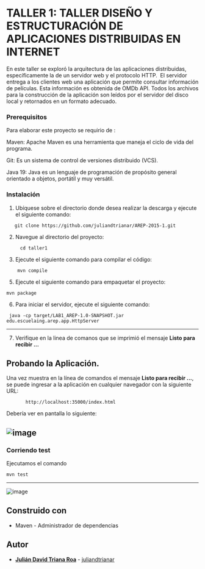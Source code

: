 # TALLER 1: TALLER DISEÑO Y ESTRUCTURACIÓN DE APLICACIONES DISTRIBUIDAS EN INTERNET

En este taller se exploró la arquitectura de las aplicaciones distribuidas, específicamente la de un servidor web y el protocolo HTTP.   El servidor entrega a los clientes web una aplicación que  permite consultar información de películas. Esta información es obtenida de OMDb API. Todos los archivos para la construcción de la aplicación son leídos por el servidor del disco local y retornados en un formato adecuado.


### Prerequisitos

Para elaborar este proyecto se requirio de : 


Maven: Apache Maven es una herramienta que maneja el ciclo de vida del programa.



Git: Es un sistema de control de versiones distribuido (VCS).



Java 19: Java es un lenguaje de programación de propósito general orientado a objetos, portátil y muy versátil.



### Instalación

1. Ubíquese sobre el directorio donde desea realizar la descarga y ejecute el siguiente comando:

```
   git clone https://github.com/juliandtrianar/AREP-2015-1.git

```
2. Navegue al directorio del proyecto:

```
	 cd taller1
```

3. Ejecute el siguiente comando para compilar el código:

```
    mvn compile
```
5.  Ejecute el siguiente comando para empaquetar el proyecto:
   
```
mvn package
```
6. Para iniciar el servidor, ejecute el siguiente comando:

```
 java -cp target/LAB1_AREP-1.0-SNAPSHOT.jar edu.escuelaing.arep.app.HttpServer
```
---
7. Verifique en la linea de comanos que se imprimió el mensaje **Listo para recibir ...**

## Probando la Aplicación.  

Una vez muestra en la línea de comandos el mensaje **Listo para recibir ...**, se puede ingresar a la aplicación en cualquier navegador con la siguiente URL:
```
       http://localhost:35000/index.html
```

Debería ver en pantalla lo siguiente:

![image](src/Image/pagina.png)
---
### Corriendo test

Ejecutamos el comando

	mvn test

---
![image](src/Image/test.png)

## Construido con

- Maven - Administrador de dependencias

## Autor
* **[Julián David Triana Roa](https://www.linkedin.com/in/juli%C3%A1n-david-triana-roa-7712a4227/)**  - [juliandtrianar](https://github.com/juliandtrianar)
